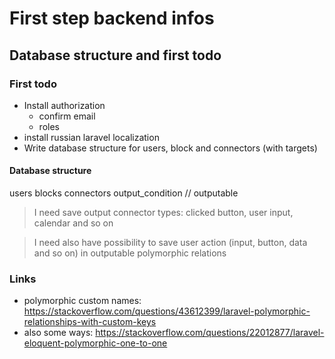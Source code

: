 # First step backend infos

## Database structure and first todo

### First todo

- Install authorization
  - confirm email
  - roles
- install russian laravel localization
- Write database structure for users, block and connectors (with targets)

#### Database structure

users
blocks
connectors 
  <polymorphic-one-to-one>
    output_condition // outputable

> I need save output connector types: clicked button, user input, calendar and so on

> I need also have possibility to save user action (input, button, data and so on) in outputable polymorphic relations

### Links
+ polymorphic custom names: <https://stackoverflow.com/questions/43612399/laravel-polymorphic-relationships-with-custom-keys>
+ also some ways: <https://stackoverflow.com/questions/22012877/laravel-eloquent-polymorphic-one-to-one>
